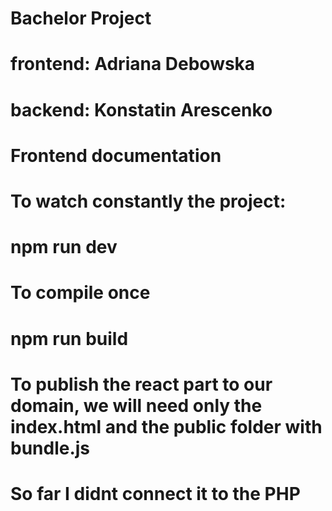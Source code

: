# Bachelor Project 
# frontend: Adriana Debowska
# backend: Konstatin Arescenko
#
# Frontend documentation
#
# To watch constantly the project:
# npm run dev
#
# To compile once
# npm run build
#
# To publish the react part to our domain, we will need only the index.html and the public folder with bundle.js
#
# So far I didnt connect it to the PHP
